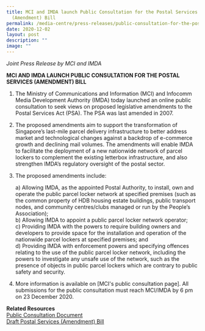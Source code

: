 ```yaml
---
title: MCI and IMDA launch Public Consultation for the Postal Services
  (Amendment) Bill
permalink: /media-centre/press-releases/public-consultation-for-the-postal-services-amendment-bill/
date: 2020-12-02
layout: post
description: ""
image: ""
---
```

*Joint Press Release by MCI and IMDA*

**MCI AND IMDA LAUNCH PUBLIC CONSULTATION FOR THE POSTAL SERVICES (AMENDMENT) BILL**&nbsp;

1. The Ministry of Communications and Information (MCI) and Infocomm Media Development Authority (IMDA) today launched an online public consultation to seek views on proposed legislative amendments to the Postal Services Act (PSA). The PSA was last amended in 2007.  
  
2. The proposed amendments aim to support the transformation of Singapore’s last-mile parcel delivery infrastructure to better address market and technological changes against a backdrop of e-commerce growth and declining mail volumes. The amendments will enable IMDA to facilitate the deployment of a new nationwide network of parcel lockers to complement the existing letterbox infrastructure, and also strengthen IMDA’s regulatory oversight of the postal sector.&nbsp;  
  
3. The proposed amendments include:&nbsp;

    a) Allowing IMDA, as the appointed Postal Authority, to install, own and operate the public parcel locker network at specified premises (such as the common property of HDB housing estate buildings, public transport nodes, and community centres/clubs managed or run by the People’s Association);  
    b) Allowing IMDA to appoint a public parcel locker network operator;  
    c) Providing IMDA with the powers to require building owners and developers to provide space for the installation and operation of the nationwide parcel lockers at specified premises; and  
    d) Providing IMDA with enforcement powers and specifying offences relating to the use of the public parcel locker network, including the powers to investigate any unsafe use of the network, such as the presence of objects in public parcel lockers which are contrary to public safety and security.

4. More information is available on&nbsp;[MCI's public consultation page]. All submissions for the public consultation must reach MCI/IMDA by 6 pm on 23 December 2020.  
   
**Related Resources**    
[Public Consultation Document](/files/Press%20Releases%202020/public%20consultation%20paper%20on%20draft%20postal%20services%20(amendment)%20bill.pdf)
<br>
[Draft Postal Services (Amendment) Bill](/files/Press%20Releases%202020/annex%20a%20-%20draft%20postal%20services%20(amendment)%20bill.pdf)